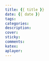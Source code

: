 ```yaml
---
title: {{ title }}
date: {{ date }}
tags: 
categories: 
description: 
cover: 
sticky: 
comments:
katex: 
aplayer:
---
```

